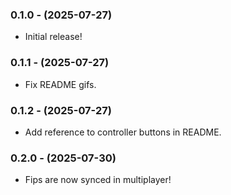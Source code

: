 ### 0.1.0 - (2025-07-27)

-   Initial release!

### 0.1.1 - (2025-07-27)

-   Fix README gifs.

### 0.1.2 - (2025-07-27)

-   Add reference to controller buttons in README.

### 0.2.0 - (2025-07-30)

-   Fips are now synced in multiplayer!
